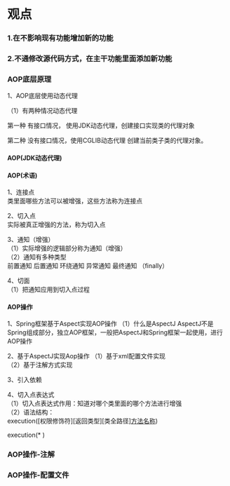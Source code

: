 
# 观点
### 1.在不影响现有功能增加新的功能

### 2.不通修改源代码方式，在主干功能里面添加新功能



### AOP底层原理
1、AOP底层使用动态代理

（1）有两种情况动态代理

第一种 有接口情况，
使用JDK动态代理，创建接口实现类的代理对象

第二种 没有接口情况，使用CGLIB动态代理
创建当前类子类的代理对象。

#### AOP(JDK动态代理)

#### AOP(术语)

1、连接点  
类里面哪些方法可以被增强，这些方法称为连接点

2、切入点  
实际被真正增强的方法，称为切入点

3、通知（增强）  
（1）实际增强的逻辑部分称为通知（增强）  
（2）通知有多种类型  
     前置通知
     后置通知
     环绕通知
     异常通知
     最终通知 （finally）
    
4、切面  
（1）把通知应用到切入点过程  


#### AOP操作
1、Spring框架基于Aspect实现AOP操作
（1）什么是AspectJ
AspectJ不是Spring组成部分，独立AOP框架，一般把AspectJ和Spring框架一起使用，进行AOP操作

2、基于AspectJ实现Aop操作
（1）基于xml配置文件实现  
（2）基于注解方式实现

3、引入依赖

4、切入点表达式  
（1）切入点表达式作用：知道对哪个类里面的哪个方法进行增强  
（2）语法结构：  
execution([权限修饰符][返回类型][类全路径][方法名称]([参数列表]))

execution(* )

### AOP操作-注解

### AOP操作-配置文件